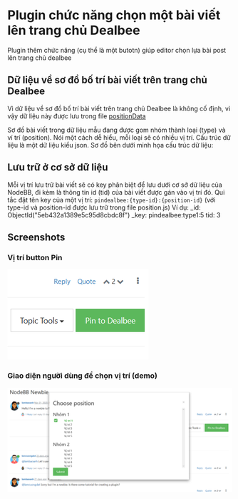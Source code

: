 # Plugin chức năng chọn một bài viết lên trang chủ Dealbee

Plugin thêm chức năng (cụ thể là một butotn) giúp editor chọn lựa bài post lên trang chủ dealbee

## Dữ liệu về sơ đồ bố trí bài viết trên trang chủ Dealbee

Vì dữ liệu về sơ đồ bố trí bài viết trên trang chủ Dealbee là không cố định, vì vậy dữ liệu này được lưu trong file [positionData](/lib/positionData.js)

Sơ đồ bài viết trong dữ liệu mẫu đang được gom nhóm thành loại (type) và ví trí (position).
Nói một cách dễ hiểu, mỗi loại sẽ có nhiều vị trí.
Cấu trúc dữ liệu là một dữ liệu kiểu json. Sơ đồ bên dưới minh họa cấu trúc dữ liệu:

## Lưu trữ ở cơ sở dữ liệu
Mỗi vị trí lưu trữ bài viết sẽ có key phân biệt để lưu dưới cơ sở dữ liệu của NodeBB, đi kèm là thông tin id (tid) của bài viết được gán vào vị trí đó.
Qui tắc đặt tên key của một vị trí: `pindealbee:{type-id}:{position-id}` (với type-id và position-id được lưu trữ trong file position.js)
Ví dụ:
_id: ObjectId("5eb432a1389e5c95d8cbdc8f")
_key: pindealbee:type1:5
tid: 3

## Screenshots
### Vị trí button Pin
![Button Postion](screenshots/button-position.png?raw=true)

### Giao diện người dùng để chọn vị trí (demo)
![Button Postion](screenshots/pin-preview.png?raw=true)